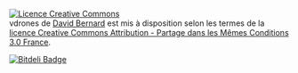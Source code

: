 <a rel="license" href="http://creativecommons.org/licenses/by-sa/3.0/fr/"><img alt="Licence Creative Commons" style="border-width:0" src="http://i.creativecommons.org/l/by-sa/3.0/fr/80x15.png" /></a><br /><span xmlns:dct="http://purl.org/dc/terms/" property="dct:title">vdrones</span> de <a xmlns:cc="http://creativecommons.org/ns#" href="http://github.com/davidB/vdrones" property="cc:attributionName" rel="cc:attributionURL">David Bernard</a> est mis à disposition selon les termes de la <a rel="license" href="http://creativecommons.org/licenses/by-sa/3.0/fr/">licence Creative Commons Attribution -  Partage dans les Mêmes Conditions 3.0 France</a>.



[![Bitdeli Badge](https://d2weczhvl823v0.cloudfront.net/davidB/vdrones/trend.png)](https://bitdeli.com/free "Bitdeli Badge")

